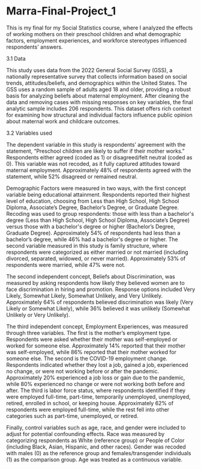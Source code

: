 # Marra-Final-Project_1
This is my final for my Social Statistics course, where I analyzed the effects of working mothers on their preschool children and what demographic factors, employment experiences, and workforce stereotypes influenced respondents' answers.  

3.1 Data 

This study uses data from the 2022 General Social Survey (GSS), a nationally representative survey that collects information based on social trends, attitudes/beliefs, and demographics within the United States. The GSS uses a random sample of adults aged 18 and older, providing a robust basis for analyzing beliefs about maternal employment. After cleaning the data and removing cases with missing responses on key variables, the final analytic sample includes 206 respondents. This dataset offers rich context for examining how structural and individual factors influence public opinion about maternal work and childcare outcomes. 

3.2 Variables used

The dependent variable in this study is respondents’ agreement with the statement, “Preschool children are likely to suffer if their mother works.” Respondents either agreed (coded as 1) or disagreed/felt neutral (coded as 0). This variable was not recoded, as it fully captured attitudes toward maternal employment. Approximately 48% of respondents agreed with the statement, while 52% disagreed or remained neutral.

Demographic Factors were measured in two ways, with the first concept variable being educational attainment. Respondents reported their highest level of education, choosing from Less than High School, High School Diploma, Associate’s Degree, Bachelor’s Degree, or Graduate Degree. Recoding was used to group respondents: those with less than a bachelor's degree (Less than High School, High School Diploma, Associate’s Degree) versus those with a bachelor's degree or higher (Bachelor’s Degree, Graduate Degree). Approximately 54% of respondents had less than a bachelor’s degree, while 46% had a bachelor's degree or higher. The second variable measured in this study is family structure, where respondents were categorized as either married or not married (including divorced, separated, widowed, or never married). Approximately 53% of respondents were married, while 47% were not.

The second independent concept, Beliefs about Discrimination, was measured by asking respondents how likely they believed women are to face discrimination in hiring and promotion. Response options included Very Likely, Somewhat Likely, Somewhat Unlikely, and Very Unlikely. Approximately 64% of respondents believed discrimination was likely (Very Likely or Somewhat Likely), while 36% believed it was unlikely (Somewhat Unlikely or Very Unlikely).

The third independent concept, Employment Experiences, was measured through three variables. The first is the mother’s employment type. Respondents were asked whether their mother was self-employed or worked for someone else. Approximately 14% reported that their mother was self-employed, while 86% reported that their mother worked for someone else. The second is the COVID-19 employment change. Respondents indicated whether they lost a job, gained a job, experienced no change, or were not working before or after the pandemic. Approximately 20% experienced a job loss or gain due to the pandemic, while 80% experienced no change or were not working both before and after. The third is labor force status, where respondents identified if they were employed full-time, part-time, temporarily unemployed, unemployed, retired, enrolled in school, or keeping house. Approximately 62% of respondents were employed full-time, while the rest fell into other categories such as part-time, unemployed, or retired.

Finally, control variables such as age, race, and gender were included to adjust for potential confounding effects. Race was measured by categorizing respondents as White (reference group) or People of Color (including Black, Asian, Hispanic, and other races). Gender was recoded with males (0) as the reference group and females/transgender individuals (1) as the comparison group. Age was treated as a continuous variable. 
